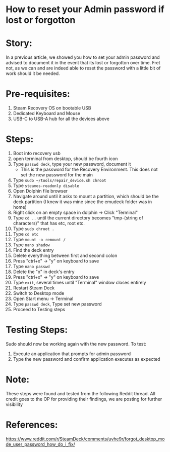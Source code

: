 # How to reset your Admin password if lost or forgotton

# Story:
In a previous article, we showed you how to set your admin password and advised to document it in the event that its lost or forgotton over time.  Fret not,
as we can and are indeed able to reset the password with a little bit of work should it be needed.

# Pre-requisites:
1. Steam Recovery OS on bootable USB
2. Dedicated Keyboard and Mouse
3. USB-C to USB-A hub for all the devices above

# Steps:
1. Boot into recovery usb
2. open terminal from desktop, should be fourth icon
3. Type `passwd deck`, type your new password, document it
   - This is the password for the Recovery Environment.  This does not set the new password for the main
5. Type `sudo ~/tools/repair_device.sh chroot`
6. Type `steamos-readonly disable`
7. Open Dolphin file browser
8. Navigate around until it asks to mount a partition, which should be the deck partition (I knew it was mine since the emudeck folder was in home)
9. Right click on an empty space in dolphin -> Click "Terminal"
10. Type `cd ..` until the current directory becomes "tmp-(string of characters)" that has etc, root etc.
11. Type `sudo chroot .`
12. Type `cd etc`
13. Type `mount -o remount /`
14. Type `nano shadow`
15. Find the deck entry
16. Delete everything between first and second colon
17. Press "ctrl+x" -> "y" on keyboard to save
18. Type `nano passwd`
19. Delete the "x" in deck's entry
20. Press "ctrl+x" -> "y" on keyboard to save
21. Type `exit`, several times until "Terminal" window closes entirely
22. Restart Steam Deck
23. Switch to Desktop mode
24. Open Start menu -> Terminal
25. Type `passwd deck`, Type set new password
26. Proceed to Testing steps

# Testing Steps:
Sudo should now be working again with the new password.  To test:
1. Execute an application that prompts for admin password
2. Type the new password and confirm application executes as expected

# Note:
These steps were found and tested from the following Reddit thread.  All credit goes to the OP for providing their findings, we are posting for further visibility

# References:
https://www.reddit.com/r/SteamDeck/comments/uvhe9r/forgot_desktop_mode_user_password_how_do_i_fix/
